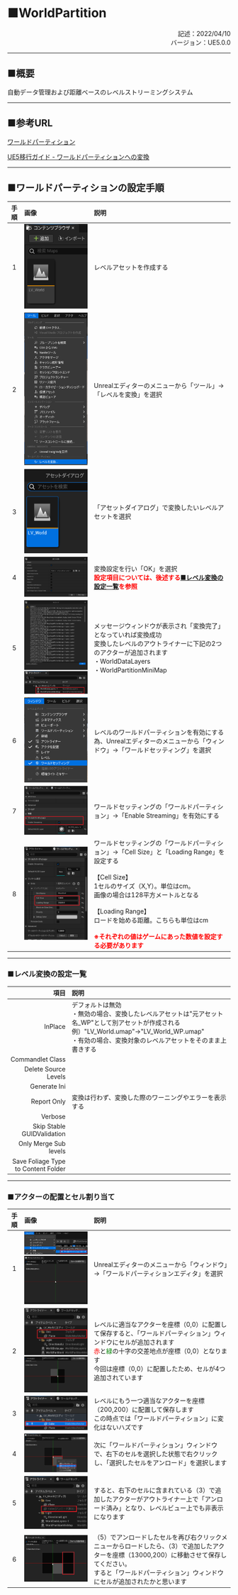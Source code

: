 # ■WorldPartition
<div style="text-align: right;">記述：2022/04/10</div>
<div style="text-align: right;">バージョン：UE5.0.0</div>

---
## ■概要
自動データ管理および距離ベースのレベルストリーミングシステム

---
## ■参考URL
[ワールドパーティション](https://docs.unrealengine.com/5.0/en-US/world-partition-in-unreal-engine/)

[UE5移行ガイド - ワールドパーティションへの変換](https://dev.epicgames.com/community/learning/talks-and-demos/J5q/upgrading-your-project-to-ue5)

---
## ■ワールドパーティションの設定手順

|手順|画像|説明|
|:--:|:--|:--|
|1|![](.\image\WorldPartition_00.png)|レベルアセットを作成する|
|2|![](.\image\WorldPartition_01.png)|Unrealエディターのメニューから「ツール」→「レベルを変換」を選択|
|3|![](.\image\WorldPartition_02.png)|「アセットダイアログ」で変換したいレベルアセットを選択|
|4|![](.\image\WorldPartition_03.png)|変換設定を行い「OK」を選択<br>**<font color=red>設定項目については、後述する[■レベル変換の設定一覧](#■レベル変換の設定一覧)を参照</font>**|
|5|![](.\image\WorldPartition_04_0.png)<br>![](.\image\WorldPartition_04_1.png)|メッセージウィンドウが表示され「変換完了」となっていれば変換成功<br>変換したレベルのアウトライナーに下記の2つのアクターが追加されます<br>・WorldDataLayers<br>・WorldPartitionMiniMap|
|6|![](.\image\WorldPartition_05.png)|レベルのワールドパーティションを有効にする為、Unrealエディターのメニューから「ウィンドウ」→「ワールドセッティング」を選択|
|7|![](.\image\WorldPartition_06.png)|ワールドセッティングの「ワールドパーティション」→「Enable Streaming」を有効にする|
|8|![](.\image\WorldPartition_07.png)|ワールドセッティングの「ワールドパーティション」→「Cell Size」と「Loading Range」を設定する<br><br>【Cell Size】<br>1セルのサイズ（X,Y）。単位はcm。<br>画像の場合は128平方メートルとなる<br><br>【Loading Range】<br>ロードを始める距離。こちらも単位はcm<br><br>**<font color=red>※それぞれの値はゲームにあった数値を設定する必要があります</color>**|

---
### ■レベル変換の設定一覧
|項目|説明|
|--:|:--|
|InPlace|デフォルトは無効<br>・無効の場合、変換したレベルアセットは"元アセット名_WP"として別アセットが作成される<br>例）"LV_World.umap"→"LV_World_WP.umap"<br>・有効の場合、変換対象のレベルアセットをそのまま上書きする|
|Commandlet Class||
|Delete Source Levels||
|Generate Ini||
|Report Only|変換は行わず、変換した際のワーニングやエラーを表示する|
|Verbose||
|Skip Stable GUIDValidation||
|Only Merge Sub levels||
|Save Foliage Type to Content Folder||

---
### ■アクターの配置とセル割り当て

|手順|画像|説明|
|:--:|:--|:--|
|1|![](.\image\WorldPartition_PlaceAndCells_00_00.png)<br>![](.\image\WorldPartition_PlaceAndCells_00_01.png)|Unrealエディターのメニューから「ウィンドウ」→「ワールドパーティションエディタ」を選択|
|2|![](.\image\WorldPartition_PlaceAndCells_01_00.png)<br>![](.\image\WorldPartition_PlaceAndCells_01_01.png)|レベルに適当なアクターを座標（0,0）に配置して保存すると、「ワールドパーティション」ウィンドウにセルが追加されます<br><font color=red>赤</font>と<font color=Green>緑</font>の十字の交差地点が座標（0,0）となります<br>今回は座標（0,0）に配置したため、セルが4つ追加されています|
|3|![](.\image\WorldPartition_PlaceAndCells_02_00.png)|レベルにもう一つ適当なアクターを座標（200,200）に配置して保存します<br>この時点では「ワールドパーティション」に変化はないハズです|
|4|![](.\image\WorldPartition_PlaceAndCells_03_00.png)|次に「ワールドパーティション」ウィンドウで、右下のセルを選択した状態で右クリックし、「選択したセルをアンロード」を選択します|
|5|![](.\image\WorldPartition_PlaceAndCells_04_00.png)|すると、右下のセルに含まれている（3）で追加したアクターがアウトライナー上で「アンロード済み」となり、レベルビュー上でも非表示になります|
|6|![](.\image\WorldPartition_PlaceAndCells_05_00.png)|（5）でアンロードしたセルを再び右クリックメニューからロードしたら、（3）で追加したアクターを座標（13000,200）に移動させて保存してください。<br>すると「ワールドパーティション」ウィンドウにセルが追加されたかと思います|